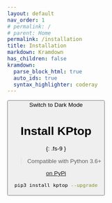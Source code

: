 ```yaml
---
layout: default
nav_order: 1
# permalink: /
# parent: Home
permalink: /installation
title: Installation
markdown: Kramdown
has_children: false
kramdown:
  parse_block_html: true
  auto_ids: true
  syntax_highlighter: coderay
---
```


<button class="btn js-toggle-dark-mode">Switch to Dark Mode

<script>
const toggleDarkMode = document.querySelector('.js-toggle-dark-mode');

jtd.addEvent(toggleDarkMode, 'click', function(){
  if (jtd.getTheme() === 'dark') {
    jtd.setTheme('light');
    toggleDarkMode.textContent = 'Switch to Dark Mode';
  } else {
    jtd.setTheme('dark');
    toggleDarkMode.textContent = 'Switch to Light Mode';
  }
});
</script>

# Install KPtop
{: .fs-9 }


> Compatible with Python 3.6+

[on PyPi](https://pypi.org/project/kptop)

```bash
pip3 install kptop --upgrade
```
